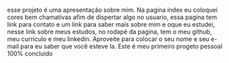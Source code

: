 esse projeto é uma apresentação sobre mim. Na pagina index eu coloquei cores bem chamativas afim de dispertar algo no usuario,
essa pagina tem link para contato e um link para saber mais sobre mim e oque eu estudei, nesse link sobre meus estudos, no rodapé da pagina,
tem o meu github, meu curriculo e meu linkedin. Aproveite para colocar o seu nome e seu e-mail para eu saber que você esteve la.
Este é meu primeiro progeto pessoal 100% concluido
